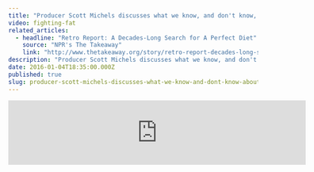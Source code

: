 ```yaml
---
title: "Producer Scott Michels discusses what we know, and don't know, about diets"
video: fighting-fat
related_articles:
  - headline: "Retro Report: A Decades-Long Search for A Perfect Diet"
    source: "NPR's The Takeaway"
    link: "http://www.thetakeaway.org/story/retro-report-decades-long-search-perfect-diet/?hootPostID=e8e0dfb3beaa676456c77fd946b4487e"
description: "Producer Scott Michels discusses what we know, and don't know, about eating healthy. It involves more guesswork than you'd think"
date: 2016-01-04T18:35:00.000Z
published: true
slug: producer-scott-michels-discusses-what-we-know-and-dont-know-about-diets
---
```


<iframe width="600" height="130" frameborder="0" scrolling="no" src="https://www.wnyc.org/widgets/ondemand_player/takeaway/#file=%2Faudio%2Fxspf%2F562712%2F"></iframe>

